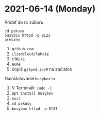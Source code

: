 # 2021-06-14 (Monday)

Pridať do rc súboru:

    cd pokusy
    busybox httpd -p 8123
    preview

 1. `github.com`
 2. `iliadcloud/lekcie`
 3. `CTRL+L`
 4. `Home`
 5. dopíš `gitpod.io/#` na začiatok

Nainštalovanie `busybox`-u

 1. V Termináli: `sudo -i`
 2. `apt install busybox`
 3. `exit`
 4. `cd pokusy`
 5. `busybox httpd -p 8123`

